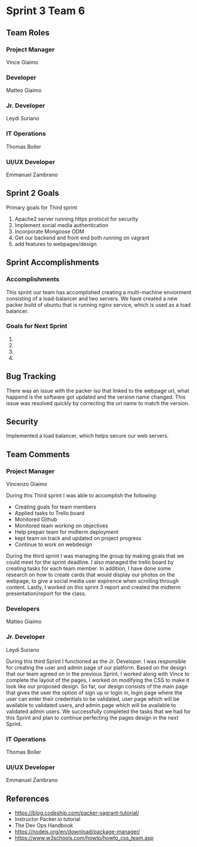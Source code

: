 # Sprint 3 Team 6

## Team Roles

### Project Manager
Vince Giaimo

### Developer
Matteo Giaimo

### Jr. Developer
Leydi Suriano

### IT Operations
Thomas Boller

### UI/UX Developer
Emmanuel Zambrano

## Sprint 2 Goals

Primary goals for Third sprint

1. Apache2 server running https protocol for security
2. Implement social media authentication
3. Incorporate Mongoose ODM 
4. Get our backend and front end both running on vagrant 
5. add features to webpages/design

## Sprint Accomplishments


### Accomplishments
This sprint our team has accomplished creating a multi-machine enviorment consisting of a load-balancer and two servers. We have created a new packer build of ubuntu that is running nginx service, which is used as a load balancer. 



### Goals for Next Sprint
1. 
2. 
3. 
4.


## Bug Tracking
There was an issue with the packer iso that linked to the webpage url, what happend is the software got updated and the version name changed. This issue was resolved quickly by correcting the url name to match the version. 


## Security
Implemented a load balancer, which helps secure our web servers. 


## Team Comments

### Project Manager
Vincenzo Giaimo

During this Third sprint I was able to accomplish the following:
- Creating goals for team members
- Applied tasks to Trello board
- Monitored Github
- Monitored team working on objectives
- Help prepair team for midterm deployment
- kept team on track and updated on project progress
- Continue to work on webdesign 

During the third sprint I was managing the group by making goals that we could meet for the sprint deadline. I also managed the trello board by creating tasks for each team member. In addition, I have done some research on how to create cards that would display our photos on the webpage, to give a social media user expirence when scrolling through content. Lastly, I worked on this sprint 3 report and created the midterm presentation/report for the class.

### Developers
Matteo Giaimo

### Jr. Developer
Leydi Suriano

During this third Sprint I functioned as the Jr. Developer. I was responsible for creating the user and admin page of our platform. Based on the design that our team agreed on in the previous Sprint, I worked along with Vince to complete the layout of the pages, I worked on modifying the CSS to make it look like our proposed design. So far, our design consists of the main page that gives the user the option of sign up or login in, login page where the user can enter their credentials to be validated, user page which will be available to validated users, and admin page which will be available to validated admin users. We successfully completed the tasks that we had for this Sprint and plan to continue perfecting the pages design in the next Sprint. 

### IT Operations
Thomas Boller

### UI/UX Developer
Emmanuel Zambrano

## References

- https://blog.codeship.com/packer-vagrant-tutorial/
- Instructor Packer.io tutorial
- The Dev Ops Handbook
- https://nodejs.org/en/download/package-manager/
- https://www.w3schools.com/howto/howto_css_team.asp